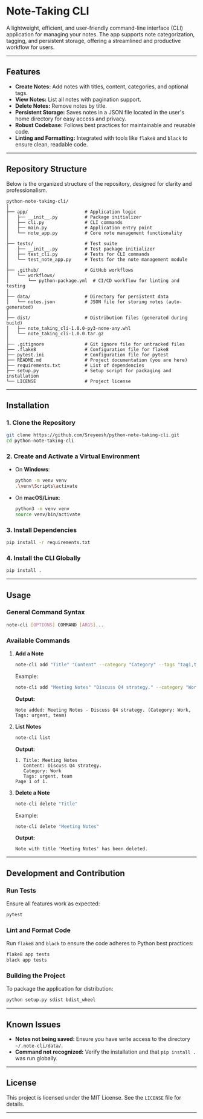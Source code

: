 

# **Note-Taking CLI**

A lightweight, efficient, and user-friendly command-line interface (CLI) application for managing your notes. The app supports note categorization, tagging, and persistent storage, offering a streamlined and productive workflow for users.

---

## **Features**
- **Create Notes:** Add notes with titles, content, categories, and optional tags.
- **View Notes:** List all notes with pagination support.
- **Delete Notes:** Remove notes by title.
- **Persistent Storage:** Saves notes in a JSON file located in the user's home directory for easy access and privacy.
- **Robust Codebase:** Follows best practices for maintainable and reusable code.
- **Linting and Formatting:** Integrated with tools like `flake8` and `black` to ensure clean, readable code.

---

## **Repository Structure**

Below is the organized structure of the repository, designed for clarity and professionalism.

```plaintext
python-note-taking-cli/
│
├── app/                     # Application logic
│   ├── __init__.py          # Package initializer
│   ├── cli.py               # CLI commands
│   ├── main.py              # Application entry point
│   └── note_app.py          # Core note management functionality
│
├── tests/                   # Test suite
│   ├── __init__.py          # Test package initializer
│   ├── test_cli.py          # Tests for CLI commands
│   └── test_note_app.py     # Tests for the note management module
│
├── .github/                 # GitHub workflows
│   └── workflows/
│       └── python-package.yml  # CI/CD workflow for linting and testing
│
├── data/                    # Directory for persistent data
│   └── notes.json           # JSON file for storing notes (auto-generated)
│
├── dist/                    # Distribution files (generated during build)
│   ├── note_taking_cli-1.0.0-py3-none-any.whl
│   └── note_taking_cli-1.0.0.tar.gz
│
├── .gitignore               # Git ignore file for untracked files
├── .flake8                  # Configuration file for flake8
├── pytest.ini               # Configuration file for pytest
├── README.md                # Project documentation (you are here)
├── requirements.txt         # List of dependencies
├── setup.py                 # Setup script for packaging and installation
└── LICENSE                  # Project license
```

---

## **Installation**

### **1. Clone the Repository**
```bash
git clone https://github.com/Sreyeesh/python-note-taking-cli.git
cd python-note-taking-cli
```

### **2. Create and Activate a Virtual Environment**
- On **Windows**:
  ```bash
  python -m venv venv
  .\venv\Scripts\activate
  ```

- On **macOS/Linux**:
  ```bash
  python3 -m venv venv
  source venv/bin/activate
  ```

### **3. Install Dependencies**
```bash
pip install -r requirements.txt
```

### **4. Install the CLI Globally**
```bash
pip install .
```

---

## **Usage**

### **General Command Syntax**
```bash
note-cli [OPTIONS] COMMAND [ARGS]...
```

### **Available Commands**
1. **Add a Note**
   ```bash
   note-cli add "Title" "Content" --category "Category" --tags "tag1,tag2"
   ```
   Example:
   ```bash
   note-cli add "Meeting Notes" "Discuss Q4 strategy." --category "Work" --tags "urgent,team"
   ```
   **Output:**
   ```
   Note added: Meeting Notes - Discuss Q4 strategy. (Category: Work, Tags: urgent, team)
   ```

2. **List Notes**
   ```bash
   note-cli list
   ```
   **Output:**
   ```
   1. Title: Meeting Notes
      Content: Discuss Q4 strategy.
      Category: Work
      Tags: urgent, team
   Page 1 of 1.
   ```

3. **Delete a Note**
   ```bash
   note-cli delete "Title"
   ```
   Example:
   ```bash
   note-cli delete "Meeting Notes"
   ```
   **Output:**
   ```
   Note with title 'Meeting Notes' has been deleted.
   ```

---

## **Development and Contribution**

### **Run Tests**
Ensure all features work as expected:
```bash
pytest
```

### **Lint and Format Code**
Run `flake8` and `black` to ensure the code adheres to Python best practices:
```bash
flake8 app tests
black app tests
```

### **Building the Project**
To package the application for distribution:
```bash
python setup.py sdist bdist_wheel
```

---

## **Known Issues**
- **Notes not being saved:** Ensure you have write access to the directory `~/.note-cli/data/`.
- **Command not recognized:** Verify the installation and that `pip install .` was run globally.

---

## **License**
This project is licensed under the MIT License. See the `LICENSE` file for details.

---

